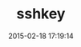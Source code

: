 ---
layout: post
title:  "sshkey"
repo:   "bensie/sshkey"
date:   2015-02-18 17:19:14
gemurl: https://github.com/bensie/sshkey
---
